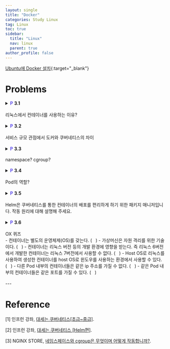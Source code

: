 ```yaml
---
layout: single
title: "Docker"
categories: Study Linux
tag: Linux
toc: true
sidebar:
  title: "Linux"
  nav: linux
  parent: true
author_profile: false
---
```

[Ubuntu에 Docker 설치](https://docs.docker.com/engine/install/ubuntu/){:target="_blank"}


# Problems

<details>
<summary><span style="color:#6454ED;font-weight:bold;">P</span> <span style="font-weight:bold;">3.1</span><br><br>
리눅스에서 컨테이너를 사용하는 이유?
</summary>
<div class = "notice" markdown = "1">

📌 **Answer**

- 환경과 구성이 다른 개발자와 협업을 해야 한다면?
- 회사의 자체 구성과 회사 표준의 개발 및 프로덕션 환경에 따라야 한다면?
- Linux 6 버전에서 애플리케이션 개발을 완료했는데, 이 애플리케이션을 Linux 7 버전에서 동작시키고 싶다면?

위와 같은 상황에서, 환경과 버전에 따른 문제가 발생할 수 있고 이를 방지하기 위해 각 환경마다 서버를 재구축 하고 라이브러리를 재설정 하는 등 부가적인 작업이 필요하다. 

그러나 컨테이너는 필수 라이브러리, 종속성 파일 등을 포함하고 있다. 따라서 개발자는 컨테이너 이미지를 만들어 배포하고, 이를 각 환경에서 문제없이 구동시킬 수 있다.

</div>
</details>

<br>

<details>
<summary><span style="color:#6454ED;font-weight:bold;">P</span> <span style="font-weight:bold;">3.2</span><br><br>
서비스 규모 관점에서 도커와 쿠버네티스의 차이
</summary>
<div class = "notice" markdown = "1">

📌 **Answer**

- 도커는 컨테이너 가상화 소프트웨어 중 하나이다. Host OS 위에서 컨테이너를 사용할 수 있게 해준다.
- 쿠버네티스는
  - pod 단위로 도커를 묶어 배포하고, 매우 많은(1억개 이상) 컨테이너를 유기적으로 연결, 관리할 수 있게 해준다.
  - Auto Scaling, Auto Healing 기능을 통해 서비스 유지, 보수를 원활하게 하고 Deployment 기능을 통해 서비스 업데이트를 지원한다.
  - 쿠버네티스는 다양한 기능을 통해 서비스 운영 자동화를 지원하고, 이를 통해 낮은 유지보수 비용, 높은 서비스 효율, 편리한 운영 환경을 구축할 수 있다.
  - 규모가 큰 환경일수록 쿠버네티스의 효율이 증가한다.

</div>
</details>

<br>

<details>
<summary><span style="color:#6454ED;font-weight:bold;">P</span> <span style="font-weight:bold;">3.3</span><br><br>
namespace? cgroup?
</summary>
<div class = "notice" markdown = "1">

📌 **Answer**

Docker는 여러 container 간에 host 자원을 분리해서 사용할 수 있게 해준다.

이 때 linux 고유 기술인 namespace와 cgroup을 이용한다.  
이를 통해 서비스를 container 단위로 분리하여 배포하기 용이하다.  

- namespace는 커널 관련 영역을 분리해준다. mnt, pid, net, ipc, uts, user 등.  

  | namespace 	| 설명 	|
  |:---------:	|---	|
  |    mnt     	| - 독립적인 마운트 지점 목록<br>- 호스트에 영향을 주지 않고 파일 시스템을 마운트 및 마운트 해제 가능 |
  |    pid    	| - 프로세스 격리<br>- 부모-자식 관계 |
  |    net    	| - 자체 라우팅 테이블, IP 주소 set, 소켓 목록, 연결 추적 테이블, 방화벽 등과 같은 독립적인 네트워크 스택 |
  |    ipc    	| - 자체 ipc 리소스(e.g. POSIX 메세지 queue) |
  |    uts    	| - host 및 domain name을 격리 |
  |    user   	| - 고유 사용자 ID, 그룹 ID 세트<br>- 프로세스가 user 공간 내에서 루트 권한을 가질 수 있음 |

- cgroup은 자원에 대한 영역을 분리해준다. memory, CPU, I/O, network 등.  
  Kubernetes 환경에서 cgroup을 사용하여 파드(Pod) 수준에서 리소스 요청 및 제한 및 해당 QoS 클래스를 구현할 수 있다.

  | cgroup 기능	| 설명 	|
  |:---------:	|---	|
  |    Resource limits     	| 프로세스가 사용할 수 있는 특정 리소스(e.g. 메모리 또는 CPU) 양 제한 가능 |
  |    Prioritization     	| 리소스 경합이 있을 때 다른 cgroup의 프로세스와 비교하여 프로세스가 사용할 수 있는 리소스(CPU, 디스크 또는 네트워크) 양 제어 가능 |
  |    Accounting     	| 리소스 제한은 cgroup 수준에서 모니터링, 보고 |
  |    Control     	| 단일 명령으로 cgroup에 있는 모든 프로세스의 상태(고정, 중지 또는 다시 시작) 변경 가능 |

</div>
</details>

<br>

<details>
<summary><span style="color:#6454ED;font-weight:bold;">P</span> <span style="font-weight:bold;">3.4</span><br><br>
Pod의 역할?
</summary>
<div class = "notice" markdown = "1">

📌 **Answer**

쿠버네티스는 pod 단위로 컨테이너를 묶어 배포한다.  

yaml 파일은 아래와 같이 작성한다.
```yaml
apiVersion: v1
kind: Pod
metadata:
  name: pod-1
  labels:    # Label을 등록하여 사용 목적에 따라 다른 pod를 이용할 수 있다.
    type: web
    lo: dev
spec:
  containers:    # Pod는 1개 이상의 컨테이너를 포함할 수 있다.
  - name: container1
    image: abc/hello
    resources:    # 쿠버네티스의 노드 스케쥴러가 요구 자원에 부합하는 node를 지정한다.
      requests:
        memory: 2Gi
      limits:
        memory: 3Gi
    ports:
    - containerPort: 8000
  - name: container2
    image:
    ports:
    - containerPort: 8080
```
```yaml
spec:
  nodeSelector:    # Label이 지정된 node를 직접 선택할 수도 있다.
    hostname: node 1
  containers:
```
```yaml
apiVersion: v1
kind: Service
metadata:
  name: svc-1
spec:
  selector:
    type: web    # web type의 Pod와 연결된다.
  ports:
    - port: 9000
      targetPort: 8080
    type: ClusterIP
```

</div>
</details>

<br>

<details>
<summary><span style="color:#6454ED;font-weight:bold;">P</span> <span style="font-weight:bold;">3.5</span><br><br>
Helm은 쿠버네티스를 통한 컨테이너의 배포를 편리하게 하기 위한 패키지 매니저입니다.
작동 원리에 대해 설명해 주세요.
</summary>
<div class = "notice" markdown = "1">

📌 **Answer**

yaml 파일은 정적 파일이기 때문에 각각의 배포환경, App 마다 yaml파일을 만들어야 한다. 규모가 커지면, yaml 파일의 양도 많아지고, 일일이 수정해야 하는 내용이 많아지기 때문에 관리가 힘들어진다.
```bash
kubectl create qa-app1-service.yaml
kubectl create qa-app1-pod.yaml
kubectl create qa-app1-configmap.yaml
kubectl create qa-app2-service.yaml
kubectl create qa-app2-pod.yaml
kubectl create qa-app2-configmap.yaml
```
반면 Helm은 yaml 파일을 동적으로 생성해준다.
```yaml
# templates/service.yaml
apiVersion: v1
kind: Service
metadata:
  name: {app}
spec:
  selector:
    app: {env}-{app}
  ports:
    - port: 9000
      targetPort: 8080
```
```yaml
# templates/deployment.yaml
apiVersion: v1
kind: Pod
metadata:
  name: {app}
  labels:
    app: {env}-{app}
spec:
  containers:
  - image: abc/{app}
    ports:
    - containerPort: 8080
```
```yaml
# templates/deployment.yaml
apiVersion: v1
kind: ConfigMap
metadata:
  name: {app}
data:
  env: '{env}'
```
Helm chart의 template이 위와 같은 파일을 포함하고 있고,  
helm command를 통해 간단하게 각 환경에 맞게 app을 배포할 수 있다.
```bash
helm install -app='app1' -env='dev'
helm install -app='app2' -env='dev'
```
```bash
helm install -app='app1' -env='qa'
helm install -app='app2' -env='qa'
```

Helm은 특정 path에 있는 config 파일(api 인증서)을 읽어 kube-apiserver를 인식한다. Kubectl과 마찬가지로 Helm도 외부 pc에서 원격으로 접근 가능하다.

</div>
</details>

<br>

<details>
<summary><span style="color:#6454ED;font-weight:bold;">P</span> <span style="font-weight:bold;">3.6</span><br><br>
OX 퀴즈
<div class = "notice--info" markdown = "1">
- 컨테이너는 별도의 운영체제(OS)를 갖는다. (&nbsp;&nbsp;&nbsp;)  
- 가상머신은 자원 격리를 위한 기술이다. (&nbsp;&nbsp;&nbsp;)  
- 컨테이너는 리눅스 버전 등의 개발 환경에 영향을 받는다. 즉 리눅스 6버전에서 개발한 컨테이너는 리눅스 7버전에서 사용할 수 없다. (&nbsp;&nbsp;&nbsp;)  
- Host OS로 리눅스를 사용하여 생성한 컨테이너를 host OS로 윈도우를 사용하는 환경에서 사용할 수 있다. (&nbsp;&nbsp;&nbsp;)  
- 다른 Pod 내부의 컨테이너들은 같은 ip 주소를 가질 수 없다. (&nbsp;&nbsp;&nbsp;)  
- 같은 Pod 내부의 컨테이너들은 같은 포트를 가질 수 있다. (&nbsp;&nbsp;&nbsp;)
</div>
</summary>
<div class = "notice" markdown = "1">

📌 **Answer**

- 컨테이너는 별도의 운영체제(OS)를 갖는다. ( <span style="color:#F0383B;">X</span> )  
- 가상머신은 자원 격리를 위한 기술이다. ( <span style="color:#F0383B;">X</span> )  
- 컨테이너는 리눅스 버전 등의 개발 환경에 영향을 받는다. 즉 리눅스 6버전에서 개발한 컨테이너는 리눅스 7버전에서 사용할 수 없다. ( <span style="color:#F0383B;">X</span> )  
- Host OS로 리눅스를 사용하여 생성한 컨테이너를 host OS로 윈도우를 사용하는 환경에서 사용할 수 있다. ( <span style="color:#F0383B;">X</span> )  
- 같은 Pod 내부의 컨테이너들은 같은 포트를 가질 수 있다. ( <span style="color:#F0383B;">X</span> )

</div>
</details>

<br>
---

# Reference

[1] 인프런 강좌, [대세는 쿠버네티스[초급~중급]](https://inf.run/nYjz).

[2] 인프런 강좌, [대세는 쿠버네티스 [Helm편]](https://inf.run/7cwo).

[3] NGINX STORE, [네임스페이스와 cgroup은 무엇이며 어떻게 작동합니까?](https://nginxstore.com/blog/kubernetes/%EB%84%A4%EC%9E%84%EC%8A%A4%ED%8E%98%EC%9D%B4%EC%8A%A4%EC%99%80-cgroup%EC%9D%80-%EB%AC%B4%EC%97%87%EC%9D%B4%EB%A9%B0-%EC%96%B4%EB%96%BB%EA%B2%8C-%EC%9E%91%EB%8F%99%ED%95%A9%EB%8B%88%EA%B9%8C/#2).